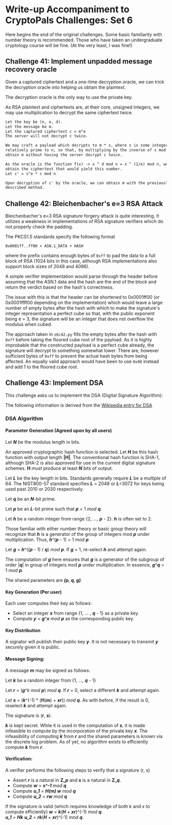 # Write-up Accompaniment to CryptoPals Challenges: Set 6

Here begins the end of the original challenges.
Some basic familiarity with number theory is recommended.
Those who have taken an undergraduate cryptology course will be fine.
(At the very least, I was fine!)

## Challenge 41: Implement unpadded message recovery oracle

Given a captured ciphertext and a one-time decryption oracle, we can trick the
decryption oracle into helping us obtain the plaintext.

The decryption oracle is the only way to use the private key.

As RSA plaintext and ciphertexts are, at their core, unsigned integers, we may
use multiplication to decrypt the same ciphertext twice.

```Markdown
Let the key be (n, e, d).
Let the message be m.
Let the captured ciphertext c = m^e
The server will not decrypt c twice.

We may craft a payload which decrypts to m * s, where s is some integer constant
relatively prime to n, so that, by multiplying by the inverse of s mod n, we can
obtain m without having the server decrypt c twice.

As the oracle is the function f(x) -> x ^ d mod n = x ^ (1/e) mod n, we can then
obtain the ciphertext that would yield this number.
Let c' = s^e * c mod n

Upon decryption of c' by the oracle, we can obtain m with the previously
described method.
```

## Challenge 42: Bleichenbacher's e=3 RSA Attack

Bleichenbacher's e=3 RSA signature forgery attack is quite interesting.
It utilizes a weakness in implementations of RSA signature verifiers which do
not properly check the padding.

The PKCS1.5 standards specify the following format

```
0x0001ff..ff00 + ASN.1_DATA + HASH
```

where the prefix contains enough bytes of `0xff` to pad the data to a full block
of RSA (1024 bits in this case, although RSA implementations also support block
sizes of 2048 and 4096).

A simple verifier implementation would parse through the header before assuming
that the ASN.1 data and the hash are the end of the block and return the verdict
based on the hash's correctness.

The issue with this is that the header can be shortened to 0x0001ff00 (or
0x0001ffff00 depending on the implementation) which would leave a large number
of empty bytes after the hash with which to make the signature's integer
representation a perfect cube so that, with the public exponent being e = 3, the
signature will be an integer that does not overflow the modulus when cubed.

The approach taken in `s6c42.py` fills the empty bytes after the hash with
`0xff` before taking the floored cube root of the payload. As it is highly
improbable that the constructed payload is a perfect cube already, the signature
will decrypt to something somewhat lower. There are, however sufficient bytes of
`0xff` to prevent the actual hash bytes from being affected. An equally valid
approach would have been to use `0x00` instead and add 1 to the floored cube
root.

## Challenge 43: Implement DSA

This challenge asks us to implement the DSA (Digital Signature Algorithm):
 
The following information is derived from the [Wikipedia entry for DSA](https://en.wikipedia.org/wiki/Digital_Signature_Algorithm)

### DSA Algorithm

#### Parameter Generation (Agreed upon by all users)

Let ***N*** be the modulus length in bits.

An approved cryptographic hash function is selected.
Let **H** be this hash function with output length **|H|**.
The conventional hash function is SHA-1, although SHA-2 is also approved for use in the current digital signature schemes.
**H** must produce at least ***N*** bits of output.

Let ***L*** be the key length in bits. Standards generally require ***L*** be a multiple of 64.
The NIST800-57 standard specifies ***L*** = 2048  or ***L***=3072 for keys being used past 2010 or 2030 respectively.

Let ***q*** be an ***N***-bit prime.

Let ***p*** be an ***L***-bit prime such that ***p*** = 1 *mod **q***.

Let ***h*** be a random integer from range {2, ..., ***p*** - 2}.
***h*** is often set to 2.

Those familiar with either number theory or basic group theory will recognize
that ***h*** is a generator of the group of integers mod ***p*** under
multiplication. Thus, ***h***^(***p*** - 1) = 1 *mod **p***

Let ***g*** = ***h***^((***p*** - 1) / ***q***) *mod **p***.
If ***g*** = 1, re-select ***h*** and attempt again.

The computation of ***g*** here ensures that ***g*** is a generator of the
subgroup of order |***q***| in group of integers mod ***p*** under
multiplication. In essence, ***g***^***q*** = 1 *mod **p***. 


The shared parameters are ***(p, q, g)***.

#### Key Generation (Per user)

Each user computes their key as follows:

- Select an integer ***x*** from range {1, ... , ***q*** - 1} as a private key.
- Compute ***y*** = ***g***^***x*** *mod* ***p*** as the corresponding public key.

#### Key Distribution

A signator will publish their public key ***y***.
It is not necessary to transmit ***y*** securely given it is public.

#### Message Signing:

A message ***m*** may be signed as follows:

Let ***k*** be a random integer from {1, ..., ***q*** - 1}

Let ***r*** = (***g***^*k mod* ***p***) *mod* ***q***. If ***r*** = 0, select a different ***k*** and attempt again.

Let ***s*** = (***k***^(-1) * (**H**(***m***) + ***xr***)) *mod* ***q***. As with before, if the result is 0, reselect ***k*** and attempt again.

The signature is (***r***, ***s***).

***k*** is kept secret. While it is used in the computation of ***s***, it is
made infeasible to compute by the incorporation of the private key ***x***. The
infeasibility of computing ***k*** from ***r*** and the shared parameters is
known via the discrete log problem. As of yet, no algorithm exists to
efficiently compute ***k*** from ***r***.

#### Verification:

A verifier performs the following steps to verify that a signature (r, s)  
- Assert ***r*** is a natural in **Z_*p*** and ***s*** is a natural in **Z_*q***.  
- Compute ***w*** = ***s^-1*** *mod **q***  
- Compute ***u_1*** = ***H(m) w*** *mod **q***  
- Compute ***u_2*** = ***rw*** *mod **q***


If the signature is valid (which requires knowledge of both k and x to compute efficiently)
***w*** = ***k***(***H*** + ***xr***)^(-1) *mod **q***.  
***u_1*** = ***Hk***
***u_2*** = ***rk***(***H*** + ***xr***)^(-1) *mod **q***.